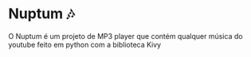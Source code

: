 # Nuptum 🎶
O Nuptum é um projeto de MP3 player que contém qualquer música do youtube feito em python com a biblioteca Kivy
